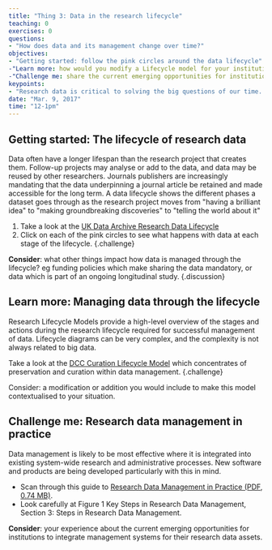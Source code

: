 ```yaml
---
title: "Thing 3: Data in the research lifecycle"
teaching: 0
exercises: 0
questions:
- "How does data and its management change over time?"
objectives:
- "Getting started: follow the pink circles around the data lifecycle"
-"Learn more: how would you modify a Lifecycle model for your institution?"
-"Challenge me: share the current emerging opportunities for institutions to integrate management systems for your research data assets."
keypoints:
- "Research data is critical to solving the big questions of our time.  "
date: "Mar. 9, 2017"
time: "12-1pm"
---
```


## Getting started: The lifecycle of research data

Data often have a longer lifespan than the research project that creates them. Follow-up projects may analyse or add to the data, and data may be reused by other researchers.  Journals publishers are increasingly mandating that the data underpinning a journal article be retained and made accessible for the long term.
A data lifecycle shows the different phases a dataset goes through as the research project moves from "having a brilliant idea" to "making groundbreaking discoveries" to "telling the world about it"

1. Take a look at the [UK Data Archive Research Data Lifecycle](http://www.data-archive.ac.uk/create-manage/life-cycle)
2. Click on each of the pink circles to see what happens with data at each stage of the lifecycle.
{.challenge}

**Consider**: what other things impact how data is managed through the lifecycle? eg funding policies which make sharing the data mandatory, or data which is part of an ongoing longitudinal study.
{.discussion}

## Learn more: Managing data through the lifecycle

Research Lifecycle Models provide a high-level overview of the stages and actions during the research lifecycle required for successful management of data.  Lifecycle diagrams can be very complex, and the complexity is not always related to big data.

Take a look at the [DCC Curation Lifecycle Model](http://www.dcc.ac.uk/resources/curation-lifecycle-model) which concentrates of preservation and curation within data management.
{.challenge}

Consider: a modification or addition you would include to make this model contextualised to your situation.

## Challenge me: Research data management in practice

Data management is likely to be most effective where it is integrated into existing system-wide research and administrative processes. New software and products are being developed particularly with this in mind.

* Scan through this guide to [Research Data Management in Practice (PDF, 0.74 MB)](http://www.ands.org.au/__data/assets/pdf_file/0009/394056/research-data-management-in-practice.pdf).
* Look carefully at Figure 1 Key Steps in Research Data Management, Section 3: Steps in Research Data Management.

**Consider**: your experience about the current emerging opportunities for institutions to integrate management systems for their research data assets.
